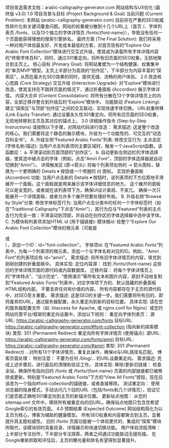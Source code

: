 项目改造需求文档：arabic-calligraphy-generator.com 网站结构与UX优化 (最终版 v3.0)
1.0 项目背景与目标 (Project Background & Goal)
当前问题 (Current Problem):
本网站 (arabic-calligraphy-generator.com) 目前存在严重的SEO权威性碎片化和关键词蚕食问题。网站的权重被分散到十几个URL上（首页 /、字体列表页 /fonts、以及13个独立的字体详情页 /fonts/{font-name}），导致没有任何一个页面能获得理想的搜索引擎排名。
最终方案 (The Final Solution):
我们将采用一种对用户体验最友好、开发成本最低的方案，对首页现有的“Explore Our Arabic Font Collection”模块进行交互式升级，使其成为承载所有字体详情内容的“终极字体百科”。同时，通过301重定向，将所有旧页面的SEO权重，无损地聚合到主页上。
核心目标 (Primary Goal):
将网站重塑为一个结构健康、权重集中的“单页MVP”模型。主页上半部分为高效的“创作区”，下半部分为内容丰富的“探索区”，从而在最大化SEO效果的同时，提供无缝、流畅的用户体验。
2.0 改造核心思路 (Core Strategy)
交互升级 (Interaction Upgrade): 对“Explore”模块进行改造，使其支持在不跳转页面的情况下，通过折叠面板 (Accordion) 展示字体详情。
内容大合并 (Content Consolidation): 将所有分散在13个字体详情页上的内容，全部迁移并整合到升级后的“Explore”模块中。
功能联动 (Feature Linking): 建立“探索区”与顶部“创作区”之间的交互联动，实现快速字体切换。
URL权重转移 (Link Equity Transfer): 通过设置永久性301重定向，将所有旧页面的SEO权重，无损地转移到主页及其对应的锚点上。
3.0 详细操作指令 (Step-by-Step Instructions)
请按照以下步骤，对网站代码进行改造：
需求描述:
这是整个改造的核心。我们需要将这个静态的展示模块，升级为一个功能性的、可交互的“动态百科全书”。
A. 升级左侧“Featured Arabic Fonts”列表:
修改交互行为:
主点击区 (字体名称/描述): 当用户点击列表项的主要区域时，触发一个JavaScript函数。该函数应：
a. 平滑滚动到页面顶部的“创作区”。
b. 自动更新左侧边栏的字体选择器，使其选中被点击的字体（例如，点击“Amiri Font”，顶部的字体选择器就自动切换到“Amiri”）。
详情触发区 (原→箭头): 将每个列表项右侧的 → 箭头图标，替换为一个更明确的 Details ▾ 按钮或一个带圈的 (i) 图标。
实现折叠面板 (Accordion) 功能:
当用户点击新的 Details ▾ 按钮时，该列表项的下方应原地平滑展开一个面板。这个面板就是用来展示该字体详细信息的地方。
这个展开的面板可以是全宽的，或者就在该列表项下方。确保UI设计美观、不突兀。
确保一次只能展开一个详情面板，或者允许多个展开但要处理好布局。
B. 升级右侧“Browse by Style”分类:
修改字体标签行为:
当用户点击分类中的任何一个字体标签时（如在"Traditional Calligraphy"下点击"Amiri"），其行为应与“Featured”列表的主点击行为完全一致：平滑滚动到顶部，并自动在创作区的字体选择器中选中该字体。
C. 为模块和列表项添加HTML id (用于锚链接):
模块根id: 给整个“Explore Our Arabic Font Collection”模块的根元素（可能是<section>或<div>），添加一个ID：id="font-collection"。
字体项id: 在“Featured Arabic Fonts”列表中，为每一个列表项的根元素，添加一个与字体名称对应的ID。例如，"Amiri Font"的列表项应有 id="amiri"。
需求描述:
将所有旧字体详情页的内容，填充到刚刚创建的折叠面板中。
具体实现:
定位内容源： 找到 /fonts/{font-name} 这些旧的字体详情页面的源代码或内容数据库。
迁移内容： 将每个字体详情页上的“字体特点”、“设计历史”、“使用演示”等所有文本和图片内容，原封不动地复制到“Featured Arabic Fonts”列表中，对应字体项下方的、默认隐藏的折叠面板HTML结构内部。
不要丢弃任何有价值的内容。 所有内容都存在于主页的源代码中，对SEO至关重要。
需求描述:
这是SEO的关键一步。我们需要将所有旧的、即将废弃的URL，通过服务器配置，永久重定向到新的目标位置。
具体实现:
请在您的服务器配置文件（如 .htaccess for Apache, 或 nginx.conf for Nginx）或您的网站托管平台/框架的重定向设置中，添加以下规则：
重定向字体列表页：
源URL: https://arabic-calligraphy-generator.com/fonts
目标URL: https://arabic-calligraphy-generator.com/#font-collection (指向新的探索模块)
类型: 301 (Permanent Redirect)
重定向所有字体详情页 (使用锚点):
源URL: https://arabic-calligraphy-generator.com/fonts/amiri
目标URL: https://arabic-calligraphy-generator.com/#amiri
类型: 301 (Permanent Redirect)
...对所有13个字体详情页，重复此操作，确保id与URL路径名匹配。
博客页面处理：
特别注意： 不要为任何 /blog/... 的URL设置重定向。
需求描述:
完成上述步骤后，进行最后的清理和验证工作。
具体实现:
移除/更新旧链接： 检查全站，确保所有指向旧的 /fonts 或 /fonts/{font-name} 页面的内部链接都已被移除或更新。特别是“Featured Arabic Fonts”下方的“View All Fonts”按钮，现在应该改为一个指向#font-collection的锚链接，或者直接移除。
测试重定向： 使用浏览器的隐身模式，手动访问几个旧的URL（包括/fonts和几个详情页），验证它们是否能正确地301重定向到主页的新锚点位置。
更新站点地图： 从您的 sitemap.xml 文件中，移除所有被重定向的旧URL。确保站点地图只包含您希望Google索引的有效页面。
4.0 预期结果 (Expected Outcome)
网站结构简化为以主页为核心，博客为辅助的健康模型。
所有SEO权重和内容都聚合到主页，显著提升其主题权威性。
旧的 /fonts 页面功能被一个体验更优的、集成的“探索”模块所取代，该模块同时具备目录、详情展示和快速切换功能。
用户体验流程清晰：上半部分专注创作，下半部分专注探索，两者之间通过功能联动无缝衔接。
在Google重新抓取和评估后，主页的曝光量和排名有望得到显著提升。